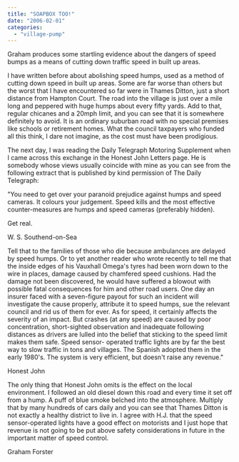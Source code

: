 ```yaml
---
title: "SOAPBOX TOO!"
date: "2006-02-01"
categories: 
  - "village-pump"
---
```


Graham produces some startling evidence about the dangers of speed bumps as a means of cutting down traffic speed in built up areas.

I have written before about abolishing speed humps, used as a method of cutting down speed in built up areas. Some are far worse than others but the worst that I have encountered so far were in Thames Ditton, just a short distance from Hampton Court. The road into the village is just over a mile long and peppered with huge humps about every fifty yards. Add to that, regular chicanes and a 20mph limit, and you can see that it is somewhere definitely to avoid. It is an ordinary suburban road with no special premises like schools or retirement homes. What the council taxpayers who funded all this think, I dare not imagine, as the cost must have been prodigious.

The next day, I was reading the Daily Telegraph Motoring Supplement when I came across this exchange in the Honest John Letters page. He is somebody whose views usually coincide with mine as you can see from the following extract that is published by kind permission of The Daily Telegraph:

"You need to get over your paranoid prejudice against humps and speed cameras. It colours your judgement. Speed kills and the most effective counter-measures are humps and speed cameras (preferably hidden).

Get real.

W. S. Southend-on-Sea

Tell that to the families of those who die because ambulances are delayed by speed humps. Or to yet another reader who wrote recently to tell me that the inside edges of his Vauxhall Omega's tyres had been worn down to the wire in places, damage caused by chamfered speed cushions. Had the damage not been discovered, he would have suffered a blowout with possible fatal consequences for him and other road users. One day an insurer faced with a seven-figure payout for such an incident will investigate the cause properly, attribute it to speed humps, sue the relevant council and rid us of them for ever. As for speed, it certainly affects the severity of an impact. But crashes (at any speed) are caused by poor concentration, short-sighted observation and inadequate following distances as drivers are lulled into the belief that sticking to the speed limit makes them safe. Speed sensor- operated traffic lights are by far the best way to slow traffic in tons and villages. The Spanish adopted them in the early 1980's. The system is very efficient, but doesn't raise any revenue."

Honest John

The only thing that Honest John omits is the effect on the local environment. I followed an old diesel down this road and every time it set off from a hump. A puff of blue smoke belched into the atmosphere. Multiply that by many hundreds of cars daily and you can see that Thames Ditton is not exactly a healthy district to live in. I agree with H.J. that the speed sensor-operated lights have a good effect on motorists and I just hope that revenue is not going to be put above safety considerations in future in the important matter of speed control.

Graham Forster
